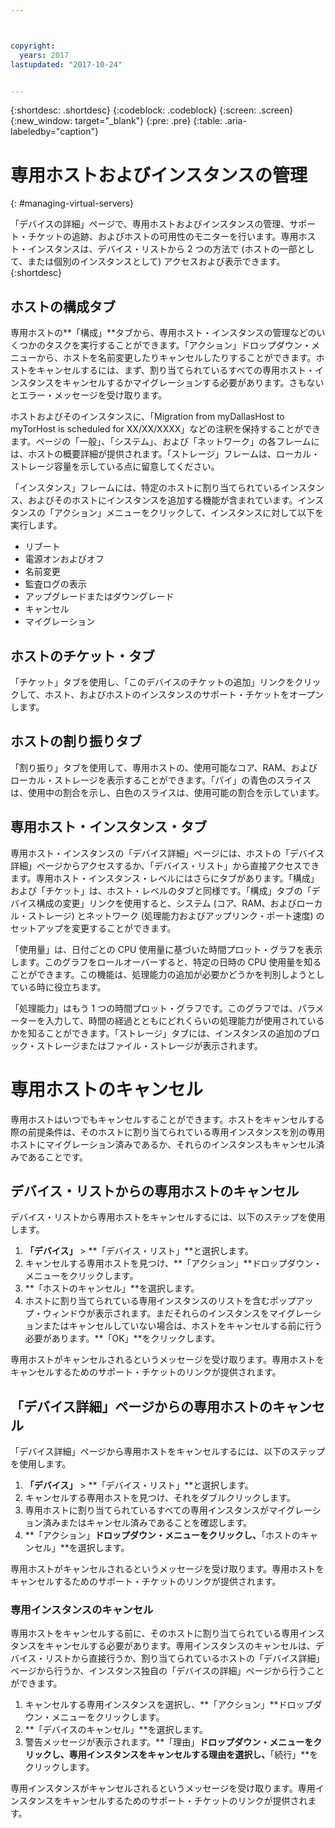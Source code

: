 ```yaml
---



copyright:
  years: 2017
lastupdated: "2017-10-24"


---
```


{:shortdesc: .shortdesc}
{:codeblock: .codeblock}
{:screen: .screen}
{:new_window: target="_blank"}
{:pre: .pre}
{:table: .aria-labeledby="caption"}

# 専用ホストおよびインスタンスの管理
{: #managing-virtual-servers}

「デバイスの詳細」ページで、専用ホストおよびインスタンスの管理、サポート・チケットの追跡、およびホストの可用性のモニターを行います。専用ホスト・インスタンスは、デバイス・リストから 2 つの方法で (ホストの一部として、または個別のインスタンスとして) アクセスおよび表示できます。
{:shortdesc}

## ホストの構成タブ
専用ホストの**「構成」**タブから、専用ホスト・インスタンスの管理などのいくつかのタスクを実行することができます。「アクション」ドロップダウン・メニューから、ホストを名前変更したりキャンセルしたりすることができます。ホストをキャンセルするには、まず、割り当てられているすべての専用ホスト・インスタンスをキャンセルするかマイグレーションする必要があります。さもないとエラー・メッセージを受け取ります。

ホストおよびそのインスタンスに、「Migration from myDallasHost to myTorHost is scheduled for XX/XX/XXXX」などの注釈を保持することができます。ページの「一般」、「システム」、および「ネットワーク」の各フレームには、ホストの概要詳細が提供されます。「ストレージ」フレームは、ローカル・ストレージ容量を示している点に留意してください。

「インスタンス」フレームには、特定のホストに割り当てられているインスタンス、およびそのホストにインスタンスを追加する機能が含まれています。インスタンスの「アクション」メニューをクリックして、インスタンスに対して以下を実行します。

* リブート
* 電源オンおよびオフ
* 名前変更
*	監査ログの表示
*	アップグレードまたはダウングレード
*	キャンセル
*	マイグレーション

## ホストのチケット・タブ
「チケット」タブを使用し、「このデバイスのチケットの追加」リンクをクリックして、ホスト、およびホストのインスタンスのサポート・チケットをオープンします。

## ホストの割り振りタブ
「割り振り」タブを使用して、専用ホストの、使用可能なコア、RAM、およびローカル・ストレージを表示することができます。「パイ」の青色のスライスは、使用中の割合を示し、白色のスライスは、使用可能の割合を示しています。

## 専用ホスト・インスタンス・タブ
専用ホスト・インスタンスの「デバイス詳細」ページには、ホストの「デバイス詳細」ページからアクセスするか、「デバイス・リスト」から直接アクセスできます。専用ホスト・インスタンス・レベルにはさらにタブがあります。「構成」および「チケット」は、ホスト・レベルのタブと同様です。「構成」タブの「デバイス構成の変更」リンクを使用すると、システム (コア、RAM、およびローカル・ストレージ) とネットワーク (処理能力およびアップリンク・ポート速度) のセットアップを変更することができます。

「使用量」は、日付ごとの CPU 使用量に基づいた時間プロット・グラフを表示します。このグラフをロールオーバーすると、特定の日時の CPU 使用量を知ることができます。この機能は、処理能力の追加が必要かどうかを判別しようとしている時に役立ちます。

「処理能力」はもう 1 つの時間プロット・グラフです。このグラフでは、パラメーターを入力して、時間の経過とともにどれくらいの処理能力が使用されているかを知ることができます。「ストレージ」タブには、インスタンスの追加のブロック・ストレージまたはファイル・ストレージが表示されます。

# 専用ホストのキャンセル
専用ホストはいつでもキャンセルすることができます。ホストをキャンセルする際の前提条件は、そのホストに割り当てられている専用インスタンスを別の専用ホストにマイグレーション済みであるか、それらのインスタンスもキャンセル済みであることです。 
## デバイス・リストからの専用ホストのキャンセル
デバイス・リストから専用ホストをキャンセルするには、以下のステップを使用します。

1. **「デバイス」** > **「デバイス・リスト」**と選択します。
2. キャンセルする専用ホストを見つけ、**「アクション」**ドロップダウン・メニューをクリックします。
3. **「ホストのキャンセル」**を選択します。 
4. ホストに割り当てられている専用インスタンスのリストを含むポップアップ・ウィンドウが表示されます。まだそれらのインスタンスをマイグレーションまたはキャンセルしていない場合は、ホストをキャンセルする前に行う必要があります。**「OK」**をクリックします。

専用ホストがキャンセルされるというメッセージを受け取ります。専用ホストをキャンセルするためのサポート・チケットのリンクが提供されます。
## 「デバイス詳細」ページからの専用ホストのキャンセル
「デバイス詳細」ページから専用ホストをキャンセルするには、以下のステップを使用します。

1. **「デバイス」** > **「デバイス・リスト」**と選択します。
2. キャンセルする専用ホストを見つけ、それをダブルクリックします。
3. 専用ホストに割り当てられているすべての専用インスタンスがマイグレーション済みまたはキャンセル済みであることを確認します。
4. **「アクション」**ドロップダウン・メニューをクリックし、**「ホストのキャンセル」**を選択します。

専用ホストがキャンセルされるというメッセージを受け取ります。専用ホストをキャンセルするためのサポート・チケットのリンクが提供されます。

### 専用インスタンスのキャンセル

専用ホストをキャンセルする前に、そのホストに割り当てられている専用インスタンスをキャンセルする必要があります。専用インスタンスのキャンセルは、デバイス・リストから直接行うか、割り当てられているホストの「デバイス詳細」ページから行うか、インスタンス独自の「デバイスの詳細」ページから行うことができます。 

1. キャンセルする専用インスタンスを選択し、**「アクション」**ドロップダウン・メニューをクリックします。
2. **「デバイスのキャンセル」**を選択します。
3. 警告メッセージが表示されます。**「理由」**ドロップダウン・メニューをクリックし、専用インスタンスをキャンセルする理由を選択し、**「続行」**をクリックします。

専用インスタンスがキャンセルされるというメッセージを受け取ります。専用インスタンスをキャンセルするためのサポート・チケットのリンクが提供されます。

